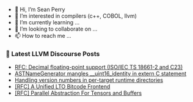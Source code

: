 - 👋 Hi, I’m Sean Perry
- 👀 I’m interested in compilers (c++, COBOL, llvm)
- 🌱 I’m currently learning ...
- 💞️ I’m looking to collaborate on ...
- 📫 How to reach me ...

<!---
s66perry/s66perry is a ✨ special ✨ repository because its `README.md` (this file) appears on your GitHub profile.
You can click the Preview link to take a look at your changes.
--->
### 📕 Latest LLVM Discourse Posts

<!-- DISCOURSE-LLVM:START -->
- [RFC: Decimal floating-point support &lpar;ISO/IEC TS 18661-2 and C23&rpar;](https://discourse.llvm.org/t/rfc-decimal-floating-point-support-iso-iec-ts-18661-2-and-c23/62152#post_5)
- [ASTNameGenerator mangles __uint16_identity in extern C statement](https://discourse.llvm.org/t/astnamegenerator-mangles-uint16-identity-in-extern-c-statement/62724#post_2)
- [Handling version numbers in per-target runtime directories](https://discourse.llvm.org/t/handling-version-numbers-in-per-target-runtime-directories/62717#post_5)
- [[RFC] A Unified LTO Bitcode Frontend](https://discourse.llvm.org/t/rfc-a-unified-lto-bitcode-frontend/61774?page=2#post_26)
- [[RFC] Parallel Abstraction For Tensors and Buffers](https://discourse.llvm.org/t/rfc-parallel-abstraction-for-tensors-and-buffers/62607#post_15)
<!-- DISCOURSE-LLVM:END -->
